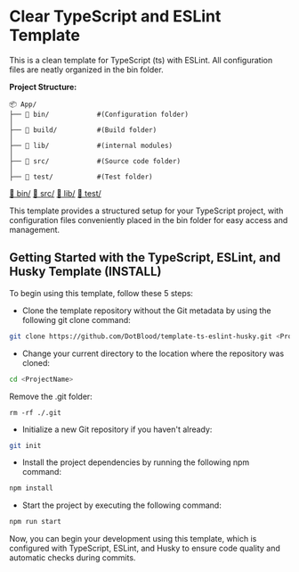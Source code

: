 # Clear TypeScript and ESLint Template

This is a clean template for TypeScript (ts) with ESLint. All configuration files are neatly organized in the bin folder.

**Project Structure:**

```
📦 App/
├── 📂 bin/            #(Configuration folder)
│
├── 📂 build/          #(Build folder)
│
├── 📂 lib/            #(internal modules)
│
├── 📂 src/            #(Source code folder)
│
├── 📂 test/           #(Test folder)
```
[📂 bin/](https://github.com/DotBlood/template-ts-eslint-husky/tree/master/bin)
[📂 src/](https://github.com/DotBlood/template-ts-eslint-husky/tree/master/src)
[📂 lib/](https://github.com/DotBlood/template-ts-eslint-husky/tree/master/lib)
[📂 test/](https://github.com/DotBlood/template-ts-eslint-husky/tree/master/test)

This template provides a structured setup for your TypeScript project, with configuration files conveniently placed in the bin folder for easy access and management.

## Getting Started with the TypeScript, ESLint, and Husky Template (INSTALL)

To begin using this template, follow these 5 steps:

- Clone the template repository without the Git metadata by using the following git clone command:
``` bash
git clone https://github.com/DotBlood/template-ts-eslint-husky.git <ProjectName>
```

- Change your current directory to the location where the repository was cloned:
``` bash
cd <ProjectName>
```

Remove the .git folder:
```
rm -rf ./.git 
```

- Initialize a new Git repository if you haven't already:
``` bash
git init
```

- Install the project dependencies by running the following npm command:
``` bash
npm install
```

- Start the project by executing the following command:
``` bash
npm run start
```

Now, you can begin your development using this template, which is configured with TypeScript, ESLint, and Husky to ensure code quality and automatic checks during commits.
